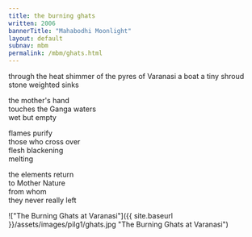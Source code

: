 ```yaml
---
title: the burning ghats
written: 2006
bannerTitle: "Mahabodhi Moonlight" 
layout: default
subnav: mbm
permalink: /mbm/ghats.html
---
```


<div class="poem">
through the heat shimmer  
of the pyres of Varanasi  
a boat  
a tiny shroud  
stone weighted  
sinks
 
the mother's hand  
touches the Ganga waters  
wet but empty  
 
flames purify  
those who cross over  
flesh blackening  
melting
 
the elements return  
to Mother Nature  
from whom  
they never really left
</div>

!["The Burning Ghats at Varanasi"]({{ site.baseurl }}/assets/images/pilg1/ghats.jpg "The Burning Ghats at Varanasi")
